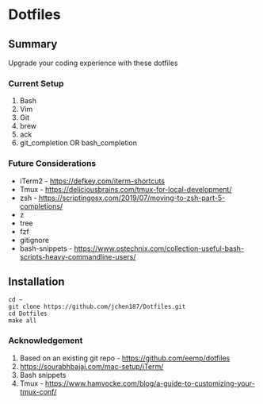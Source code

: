 # Dotfiles

## Summary
Upgrade your coding experience with these dotfiles

### Current Setup
1. Bash
2. Vim
3. Git
4. brew
5. ack
6. git_completion OR bash_completion

### Future Considerations
- iTerm2 - https://defkey.com/iterm-shortcuts
- Tmux - https://deliciousbrains.com/tmux-for-local-development/
- zsh - https://scriptingosx.com/2019/07/moving-to-zsh-part-5-completions/
- z
- tree
- fzf
- gitignore
- bash-snippets - https://www.ostechnix.com/collection-useful-bash-scripts-heavy-commandline-users/

## Installation
```
cd ~
git clone https://github.com/jchen187/Dotfiles.git
cd Dotfiles
make all
```

### Acknowledgement
1. Based on an existing git repo - https://github.com/eemp/dotfiles
2. https://sourabhbajaj.com/mac-setup/iTerm/
3. Bash snippets
4. Tmux - https://www.hamvocke.com/blog/a-guide-to-customizing-your-tmux-conf/
